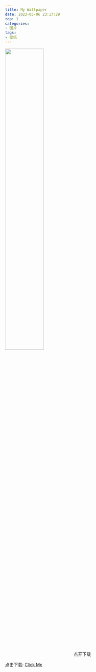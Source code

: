```yaml
---
title: My Wallpaper
date: 2023-05-06 23:17:29
top: 1
categories: 
- 图片
tags: 
- 壁纸
---
```

<img src="/images/Yosemite-small.jpg" width="50%" height="50%" />
<div align="center"> 点开下载 </div>
<!--more-->

点击下载: [Click Me](http://img.zmq100.cn/wallpaper/Yosemite.jpg)